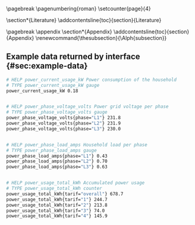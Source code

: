 \pagebreak
\pagenumbering{roman}
\setcounter{page}{4}

\section*{Literature}
\addcontentsline{toc}{section}{Literature}

<div id="refs"></div>

\pagebreak
\appendix
\section*{Appendix}
\addcontentsline{toc}{section}{Appendix}
\renewcommand{\thesubsection}{\Alph{subsection}}

## Example data returned by interface {#sec:example-data}

```bash
# HELP power_current_usage_kW Power consumption of the household
# TYPE power_current_usage_kW gauge
power_current_usage_kW 0.18


# HELP power_phase_voltage_volts Power grid voltage per phase
# TYPE power_phase_voltage_volts gauge
power_phase_voltage_volts{phase="L1"} 231.8
power_phase_voltage_volts{phase="L2"} 231.9
power_phase_voltage_volts{phase="L3"} 230.0


# HELP power_phase_load_amps Household load per phase
# TYPE power_phase_load_amps gauge
power_phase_load_amps{phase="L1"} 0.43
power_phase_load_amps{phase="L2"} 0.70
power_phase_load_amps{phase="L3"} 0.63


# HELP power_usage_total_kWh Accumulated power usage
# TYPE power_usage_total_kWh counter
power_usage_total_kWh{tarif="overall"} 678.7
power_usage_total_kWh{tarif="1"} 244.7
power_usage_total_kWh{tarif="2"} 213.8
power_usage_total_kWh{tarif="3"} 74.0
power_usage_total_kWh{tarif="4"} 145.9
```
